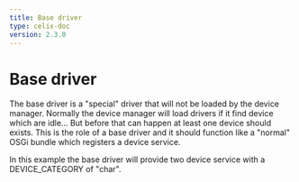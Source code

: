 ```yaml
---
title: Base driver
type: celix-doc
version: 2.3.0
---
```


<!--
Licensed to the Apache Software Foundation (ASF) under one or more
contributor license agreements.  See the NOTICE file distributed with
this work for additional information regarding copyright ownership.
The ASF licenses this file to You under the Apache License, Version 2.0
(the "License"); you may not use this file except in compliance with
the License.  You may obtain a copy of the License at

    http://www.apache.org/licenses/LICENSE-2.0

Unless required by applicable law or agreed to in writing, software
distributed under the License is distributed on an "AS IS" BASIS,
WITHOUT WARRANTIES OR CONDITIONS OF ANY KIND, either express or implied.
See the License for the specific language governing permissions and
limitations under the License.
-->

# Base driver

The base driver is a "special" driver that will not be loaded by the device manager.
Normally the device manager will load drivers if it find device which are idle... But before that can happen 
at least one device should exists. This is the role of a base driver and it should function like a "normal" OSGi
bundle which registers a device service.

In this example the base driver will provide two device service with a DEVICE_CATEGORY of "char".